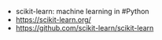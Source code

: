 - scikit-learn: machine learning in #Python
- https://scikit-learn.org/
- https://github.com/scikit-learn/scikit-learn
